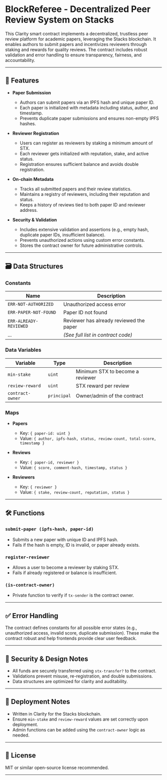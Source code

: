 # BlockReferee -  Decentralized Peer Review System on Stacks

This Clarity smart contract implements a decentralized, trustless peer review platform for academic papers, leveraging the Stacks blockchain. It enables authors to submit papers and incentivizes reviewers through staking and rewards for quality reviews. The contract includes robust validation and error handling to ensure transparency, fairness, and accountability.

---

## 🚀 Features

* **Paper Submission**

  * Authors can submit papers via an IPFS hash and unique paper ID.
  * Each paper is initialized with metadata including status, author, and timestamp.
  * Prevents duplicate paper submissions and ensures non-empty IPFS hashes.

* **Reviewer Registration**

  * Users can register as reviewers by staking a minimum amount of STX.
  * Each reviewer gets initialized with reputation, stake, and active status.
  * Registration ensures sufficient balance and avoids double registration.

* **On-chain Metadata**

  * Tracks all submitted papers and their review statistics.
  * Maintains a registry of reviewers, including their reputation and status.
  * Keeps a history of reviews tied to both paper ID and reviewer address.

* **Security & Validation**

  * Includes extensive validation and assertions (e.g., empty hash, duplicate paper IDs, insufficient balance).
  * Prevents unauthorized actions using custom error constants.
  * Stores the contract owner for future administrative controls.

---

## 🗃️ Data Structures

### Constants

| Name                   | Description                             |
| ---------------------- | --------------------------------------- |
| `ERR-NOT-AUTHORIZED`   | Unauthorized access error               |
| `ERR-PAPER-NOT-FOUND`  | Paper ID not found                      |
| `ERR-ALREADY-REVIEWED` | Reviewer has already reviewed the paper |
| ...                    | *(See full list in contract code)*      |

### Data Variables

| Variable         | Type        | Description                      |
| ---------------- | ----------- | -------------------------------- |
| `min-stake`      | `uint`      | Minimum STX to become a reviewer |
| `review-reward`  | `uint`      | STX reward per review            |
| `contract-owner` | `principal` | Owner/admin of the contract      |

### Maps

* **Papers**

  * Key: `{ paper-id: uint }`
  * Value: `{ author, ipfs-hash, status, review-count, total-score, timestamp }`

* **Reviews**

  * Key: `{ paper-id, reviewer }`
  * Value: `{ score, comment-hash, timestamp, status }`

* **Reviewers**

  * Key: `{ reviewer }`
  * Value: `{ stake, review-count, reputation, status }`

---

## 🛠️ Functions

### `submit-paper (ipfs-hash, paper-id)`

* Submits a new paper with unique ID and IPFS hash.
* Fails if the hash is empty, ID is invalid, or paper already exists.

### `register-reviewer`

* Allows a user to become a reviewer by staking STX.
* Fails if already registered or balance is insufficient.

### `(is-contract-owner)`

* Private function to verify if `tx-sender` is the contract owner.

---

## ✅ Error Handling

The contract defines constants for all possible error states (e.g., unauthorized access, invalid score, duplicate submission). These make the contract robust and help frontends provide clear user feedback.

---

## 🔐 Security & Design Notes

* All funds are securely transferred using `stx-transfer?` to the contract.
* Validations prevent misuse, re-registration, and double submissions.
* Data structures are optimized for clarity and auditability.

---

## 🧪 Deployment Notes

* Written in Clarity for the Stacks blockchain.
* Ensure `min-stake` and `review-reward` values are set correctly upon deployment.
* Admin functions can be added using the `contract-owner` logic as needed.

---

## 📜 License

MIT or similar open-source license recommended.

---
